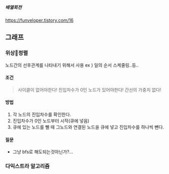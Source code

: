 ##### 배열회전
https://funveloper.tistory.com/16

## 그래프
### 위상정렬
노드간의 선후관계를 나타내기 위해서 사용
ex ) 일의 순서 스케줄링..등..
#### 조건
> 사이클이 없어야한다!
> 진입차수가 0인 노드가 있어야한다!
> 간선의 가중치 없다!
#### 방법
1. 각 노드의 진입차수를 확인한다.
2. 진입차수가 0인 노드부터 시작(큐에 넣음)
3. 큐에 있는 노드를 뺄 때 그노드와 연결된 노드을 큐에 넣고 진입차수를 하나씩 뺀다. 
#### 질문
- 그냥 bfs로 해도되는것아닌가?...

### 다익스트라 알고리즘
